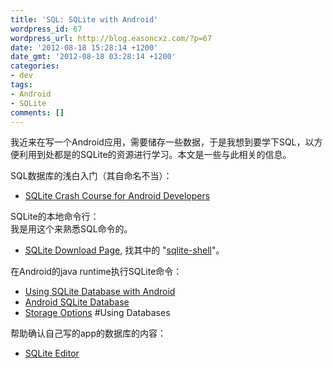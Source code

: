 ```yaml
---
title: 'SQL: SQLite with Android'
wordpress_id: 67
wordpress_url: http://blog.easoncxz.com/?p=67
date: '2012-08-18 15:28:14 +1200'
date_gmt: '2012-08-18 03:28:14 +1200'
categories:
- dev
tags:
- Android
- SQLite
comments: []
---
```

<p>我近来在写一个Android应用，需要储存一些数据，于是我想到要学下SQL，以方便利用到处都是的SQLite的资源进行学习。本文是一些与此相关的信息。</p>
<p>SQL数据库的浅白入门（其自命名不当）：</p>
<ul>
<li><a title="from mobile.tutsplus.com" href="http://mobile.tutsplus.com/tutorials/android/android-sqlite/?search_index=5" target="_blank">SQLite Crash Course for Android Developers</a></li>
</ul>
<p>SQLite的本地命令行：<br />
我是用这个来熟悉SQL命令的。</p>
<ul>
<li><a title="from sqlite.org" href="http://sqlite.org/download.html" target="_blank">SQLite Download Page</a>, 找其中的 "<a title="from sqlite.org" href="http://sqlite.org/sqlite-shell-win32-x86-3071300.zip" target="_blank">sqlite-shell</a>"。</li>
</ul>
<p>在Android的java runtime执行SQLite命令：</p>
<ul>
<li><a title="from codeProject.com" href="http://www.codeproject.com/Articles/119293/Using-SQLite-Database-with-Android" target="_blank">Using SQLite Database with Android</a></li>
<li><a title="from androidHive.info" href="http://www.androidhive.info/2011/11/android-sqlite-database-tutorial/" target="_blank">Android SQLite Database</a></li>
<li><a title="from developer.android.com" href="http://developer.android.com/guide/topics/data/data-storage.html#db" target="_blank">Storage Options</a> #Using Databases</li>
</ul>
<p>帮助确认自己写的app的数据库的内容：</p>
<ul>
<li><a title="from play.google.com" href="https://play.google.com/store/apps/details?id=com.speedsoftware.sqleditor" target="_blank">SQLite Editor</a></li>
</ul>
